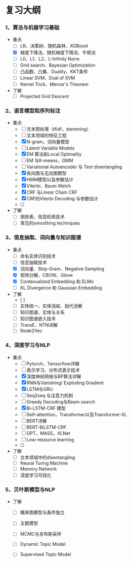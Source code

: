 # 复习大纲

### 1、算法与机器学习基础

- 重点
  - [ ] LR、决策树、随机森林、XGBoost
  - [x] 梯度下降法、随机梯度下降法、牛顿法
  - [ ] L0、L1、L2、L-Infinity Norm
  - [ ] Grid search、Bayesian Optimization 
  - [ ] 凸函数、凸集、Duality、KKT条件
  - [ ] Linear SVM、Dual of SVM
  - [ ] Kernel Trick、Mercer's Theorem
- 了解 
  - [ ] Projected Grid Descent

### 2、语言模型和序列标注

- 重点
  - [ ] 文本预处理（tfidf，stemming） 
  - [ ] 文本领域的特征工程
  - [x] N-gram，词向量模型
  - [ ] Latent Variable Models
  - [x] EM 算法和Local Optimality 
  - [ ] EM 与K-means、GMM
  - [ ] Variational Autoencoder 与 Text disentangling
  - [x] 有向图与无向图模型
  - [x] HMM模型以及参数估计
  - [x] Viterbi、Baum Welch
  - [x] CRF 与Linear Chain CRF
  - [x] CRF的Viterbi Decoding 与参数估计
  - [ ] 
- 了解
  - [ ] 倒排表、信息检索技术
  - [ ] 常见的smoothing techniques

### 3、信息抽取、词向量与知识图谱

- 重点
  - [ ] 命名实体识别技术
  - [ ] 信息抽取技术
  - [x] 词向量、Skip-Gram、Negative Sampling
  - [x] 矩阵分解、CBOW、Glove
  - [x] Contexualized Embedding 和 ELMo
  - [ ] KL Divergence 和 Gaussian Embedding
- 了解
  - [ ] 
  - [ ] 实体统一、实体消岐、指代消解
  - [ ] 知识图谱、实体与关系
  - [ ] 知识图谱嵌入技术
  - [ ] TransE、NTN详解
  - [ ] Node2Vec

### 4、深度学习与NLP

- 重点
  - [ ] Pytorch、Tensorflow详解
  - [ ] 表示学习、分布式表示技术
  - [x] 深度神经网络与BP算法详解
  - [x] RNN与Vanishing/ Exploding Gradient
  - [x] LSTM与GRU
  - [ ] Seq2seq 与注意力机制
  - [ ] Greedy Decoding与Beam search
  - [x] Bi-LSTM-CRF 模型
  - [ ] Self-attention，Transformer以及Transformer-XL
  - [ ] BERT详解
  - [ ] BERT-BiLSTM-CRF
  - [ ] GPT，MASS，XLNet
  - [ ] Low-resource learning
  - [ ] 
- 了解
  - [ ] 文本领域中的disentangling 
  - [ ] Neural Turing Machine
  - [ ] Memory Network 
  - [ ] 深度学习可视化

### 5、贝叶斯模型与NLP

- 了解

  - [ ] 概率图模型与条件独立
  - [ ] 主题模型
  - [ ] MCMC与吉布斯采样
  - [ ] Dynamic Topic Model
  - [ ] Supervised Topic Model 

  





















